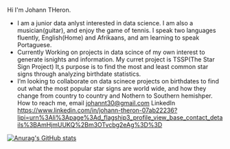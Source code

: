 Hi I'm Johann THeron.
-  I am a junior data anlyst interested in data science. I am also a musician(guitar), and enjoy the game of tennis. I speak two languages fluently, English(Home) and Afrikaans, and am learning to speak Portaguese.
-  Currently Working on projects in data scince of my own interest to generate isnights and information. My curret project is TSSP(The Star Sign Project) It,s purpose is to find the most and least common star signs through analyzing birthdate statistics.
-  I’m looking to collaborate on data scinece projects on birthdates to find out what the most popular star signs are world wide, and how they change from country to country and Nothern to Southern hemishper.
 How to reach me, email johannt30@gmail.com LinkedIn https://www.linkedin.com/in/johann-theron-07ab22236?lipi=urn%3Ali%3Apage%3Ad_flagship3_profile_view_base_contact_details%3BAmHjmUUKQ%2Bm3OTvcbg2eAg%3D%3D
 
 [![Anurag's GitHub stats](https://github-readme-stats.vercel.app/api?username=Joahhn)](https://github.com/anuraghazra/github-readme-stats)

<!---
JT697717/JT697717 is a ✨ special ✨ repository because its `README.md` (this file) appears on your GitHub profile.
You can click the Preview link to take a look at your changes.
--->
